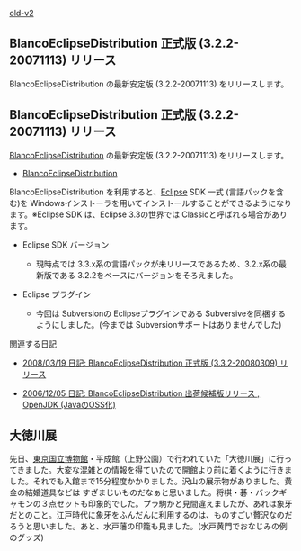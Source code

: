 [old-v2](ig071202-orig.html)

## BlancoEclipseDistribution 正式版 (3.2.2-20071113) リリース

BlancoEclipseDistribution の最新安定版 (3.2.2-20071113) をリリースします。


## BlancoEclipseDistribution 正式版 (3.2.2-20071113) リリース

[BlancoEclipseDistribution](http://www.igapyon.jp/blanco/blancoeclipsedistribution.html) の最新安定版 (3.2.2-20071113) をリリースします。

* [BlancoEclipseDistribution](http://www.igapyon.jp/blanco/blancoeclipsedistribution.html)

BlancoEclipseDistribution を利用すると、[Eclipse](https://www.igapyon.jp/igapyon/diary/keyword/eclipse.html) SDK 一式 (言語パックを含む)を Windowsインストーラを用いてインストールすることができるようになります。※Eclipse SDK は、Eclipse 3.3の世界では Classicと呼ばれる場合があります。

* Eclipse SDK バージョン
  
  * 現時点では 3.3.x系の言語パックが未リリースであるため、3.2.x系の最新版である 3.2.2をベースにバージョンをそろえました。
  

  
* Eclipse プラグイン
  
  * 今回は Subversionの Eclipseプラグインである Subversiveを同梱するようにしました。(今までは Subversionサポートはありませんでした)
  

関連する日記

* [2008/03/19 日記: BlancoEclipseDistribution 正式版 (3.3.2-20080309) リリース](../2008/ig080319.html)
  
* [2006/12/05 日記: BlancoEclipseDistribution 出荷候補版リリース , OpenJDK (JavaのOSS化)](../2006/ig061205.html)

## 大徳川展

先日、[東京国立博物館](http://www.tnm.jp/)・平成館（上野公園）で行われていた「大徳川展」に行ってきました。大変な混雑との情報を得ていたので開館より前に着くように行きました。それでも入館まで15分程度かかりました。沢山の展示物がありました。黄金の結婚道具などは すざまじいものだなぁと思いました。将棋・碁・バックギャモンの３点セットも印象的でした。プラ駒かと見間違えましたが、あれは象牙だとのこと。江戸時代に象牙をふんだんに利用するのは、ものすごい贅沢なのだろうと思いました。あと、水戸藩の印籠も見ました。(水戸黄門でおなじみの例のグッズ)
